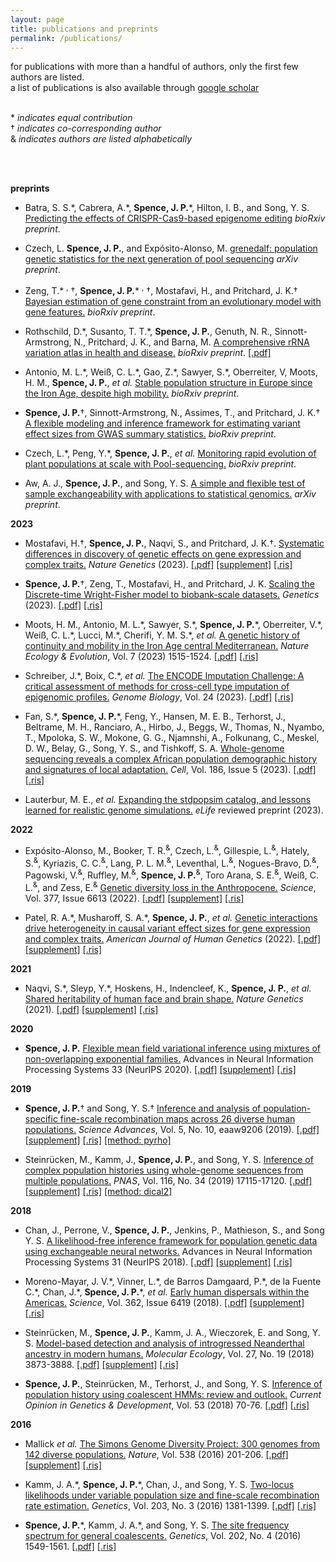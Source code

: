 ```yaml
---
layout: page
title: publications and preprints
permalink: /publications/
---
```

for publications with more than a handful of authors, only the first
few authors are listed.   
a list of publications is also available through
[google scholar](https://scholar.google.com/citations?hl=en&user=jMaIpR4AAAAJ&view_op=list_works&sortby=pubdate)
<br>
<br>

\* _indicates equal contribution_  
&#8224; _indicates co-corresponding author_  <br>
&amp; _indicates authors are listed alphabetically_

<br>
<br>

__preprints__
* Batra, S. S.\*, Cabrera, A.\*, __Spence, J. P.__\*, Hilton, I. B., and Song, Y. S. [Predicting the effects of CRISPR-Cas9-based epigenome editing](https://doi.org/10.1101/2023.10.03.560674) _bioRxiv preprint_.

*  Czech, L. __Spence, J. P.__, and Expósito-Alonso, M. [grenedalf: population genetic statistics for the next generation of pool sequencing](https://arxiv.org/abs/2306.11622) _arXiv preprint_.

*  Zeng, T.\* <sup>,</sup> &#8224;, __Spence, J. P.__\* <sup>,</sup> &#8224;, Mostafavi, H., and Pritchard, J. K.&#8224; [Bayesian estimation of gene constraint from an evolutionary model with gene features.](https://doi.org/10.1101/2023.05.19.541520) _bioRxiv preprint_.

*  Rothschild, D.\*, Susanto, T. T.\*, __Spence, J. P.__, Genuth, N. R., Sinnott-Armstrong, N., Pritchard, J. K., and Barna, M. [A comprehensive rRNA variation atlas in health and disease.](https://doi.org/10.1101/2023.01.30.526360) _bioRxiv preprint_.
    [\[.pdf\]](/assets/ribosomes.pdf/)

*  Antonio, M. L.\*, Weiß, C. L.\*, Gao, Z.\*, Sawyer, S.\*, Oberreiter, V, Moots, H. M., __Spence, J. P.__, _et al._ [Stable population structure in Europe since the Iron Age, despite high mobility.](https://www.biorxiv.org/content/10.1101/2022.05.15.491973v1) _bioRxiv preprint_.

*  __Spence, J. P.__&#8224;, Sinnott-Armstrong, N., Assimes, T., and Pritchard, J. K.&#8224; [A flexible modeling and inference framework for estimating variant effect sizes from GWAS summary statistics.](https://doi.org/10.1101/2022.04.18.488696) _bioRxiv preprint_.

*  Czech, L.\*, Peng, Y.\*, __Spence, J. P.__, _et al._ [Monitoring rapid evolution of plant populations at scale with Pool-sequencing.](https://doi.org/10.1101/2022.02.02.477408) _bioRxiv preprint_.

*  Aw, A. J., __Spence, J. P.__, and Song, Y. S.
   [A simple and flexible test of sample exchangeability with applications to statistical genomics.](https://arxiv.org/abs/2109.15261) _arXiv preprint_.


__2023__
*  Mostafavi, H.&#8224;, __Spence, J. P.__, Naqvi, S., and Pritchard, J. K.&#8224;.  [Systematic differences in discovery of genetic effects on gene expression and complex traits.](https://doi.org/10.1038/s41588-023-01529-1) _Nature Genetics_ (2023).
    [\[.pdf\]](/assests/gwas_eqtl.pdf)
    [\[supplement\]](/assets/gwas_eqtl_supp.pdf)
    [\[.ris\]](/assests/gwas_eqtl.ris)

* __Spence, J. P.__&#8224;, Zeng, T., Mostafavi, H., and Pritchard, J. K. [Scaling the Discrete-time Wright-Fisher model to biobank-scale datasets.]( https://doi.org/10.1093/genetics/iyad168) _Genetics_ (2023).
    [\[.pdf\]](/assets/dtwf.pdf)
    [\[.ris\]](/assets/dtwf.ris)

*  Moots, H. M., Antonio, M. L.\*, Sawyer, S.\*, __Spence, J. P.__\*, Oberreiter, V.\*, Weiß, C. L.\*, Lucci, M.\*, Cherifi, Y. M. S.\*, _et al._ [A genetic history of continuity and mobility in the Iron Age central Mediterranean.](https://doi.org/10.1038/s41559-023-02143-4) _Nature Ecology & Evolution_, Vol. 7 (2023) 1515-1524.
     [\[.pdf\]](/assets/iron_age_med.pdf)
     [\[.ris\]](/assets/iron_age_med.ris)


*  Schreiber, J.\*, Boix, C.\*, _et al._ [The ENCODE Imputation Challenge: A critical assessment of methods for cross-cell type imputation of epigenomic profiles.](https://doi.org/10.1186/s13059-023-02915-y) _Genome Biology_, Vol. 24 (2023).
    [\[.pdf\]](/assets/encode_imputation_challenge.pdf)
    [\[.ris\]](/assets/encode_imputation_challenge.ris)

* Fan, S.\*, __Spence, J. P.__\*, Feng, Y., Hansen, M. E. B., Terhorst, J., Beltrame, M. H., Ranciaro, A., Hirbo, J., Beggs, W., Thomas, N., Nyambo, T., Mpoloka, S. W., Mokone, G. G., Njamnshi, A., Folkunang, C., Meskel, D. W., Belay, G., Song, Y. S., and Tishkoff, S. A. [Whole-genome sequencing reveals a complex African population demographic history and signatures of local adaptation.](https://doi.org/10.1016/j.cell.2023.01.042) _Cell_, Vol. 186, Issue 5 (2023).
    [\[.pdf\]](/assets/whole_genome_sequencing.pdf)
    [\[.ris\]](/assets/whole_genome_sequencing.ris)

*  Lauterbur, M. E., _et al._ [Expanding the stdpopsim catalog, and lessons learned for realistic genome simulations.](https://doi.org/10.7554/eLife.84874.1) _eLife_ reviewed preprint (2023).


__2022__
*   Expósito-Alonso, M., Booker, T. R.<sup>&amp;</sup>, Czech, L.<sup>&amp;</sup>, Gillespie, L.<sup>&amp;</sup>, Hately, S.<sup>&amp;</sup>, Kyriazis, C. C.<sup>&amp;</sup>, Lang, P. L. M.<sup>&amp;</sup>, Leventhal, L.<sup>&amp;</sup>, Nogues-Bravo, D.<sup>&amp;</sup>, Pagowski, V.<sup>&amp;</sup>, Ruffley, M.<sup>&amp;</sup>, __Spence, J. P.__<sup>&amp;</sup>, Toro Arana, S. E.<sup>&amp;</sup>, Weiß, C. L.<sup>&amp;</sup>, and Zess, E.<sup>&amp;</sup>  [Genetic diversity loss in the Anthropocene.](https://doi.org/10.1126/science.abn5642) _Science_, Vol. 377, Issue 6613 (2022).
    [\[.pdf\]](/assets/genetic_diversity_loss.pdf)
    [\[supplement\]](/assets/genetic_diversity_loss_supp.pdf)
    [\[.ris\]](/assets/genetic_diversity_loss.ris)


*   Patel, R. A.\*, Musharoff, S. A.\*, __Spence, J. P.__, _et al._
   [Genetic interactions drive heterogeneity in causal variant effect sizes for gene expression and complex traits.](https://doi.org/10.1016/j.ajhg.2022.05.014) _American Journal of Human Genetics_ (2022).
    [\[.pdf\]](/assets/genetic_interactions.pdf)
    [\[supplement\]](/assets/genetic_interactions_supp.pdf)
    [\[.ris\]](/assets/genetic_interactions.ris)


__2021__
*   Naqvi, S.\*, Sleyp, Y.\*, Hoskens, H., Indencleef, K., __Spence, J. P.__, _et al._
    [Shared heritability of human face and brain shape.](https://doi.org/10.1038/s41588-021-00827-w) _Nature Genetics_ (2021).
    [\[.pdf\]](/assets/shared_heritability_of_human_face_and_brain_shape.pdf)
    [\[supplement\]](/assets/shared_heritability_of_human_face_and_brain_shape_supp.pdf)
    [\[.ris\]](/assets/shared_heritability_of_human_face_and_brain_shape.ris)


__2020__
*   __Spence, J. P.__ [Flexible mean field variational inference using mixtures of
    non-overlapping exponential families.](https://proceedings.neurips.cc/paper/2020/hash/e3a54649aeec04cf1c13907bc6c5c8aa-Abstract.html)
    Advances in Neural Information Processing Systems 33 (NeurIPS 2020).
    [\[.pdf\]](/assets/non_overlapping_mixtures.pdf)
    [\[supplement\]](/assets/non_overlapping_mixtures_supp.pdf)
    [\[.ris\]](/assets/non_overlapping_mixtures.ris)


__2019__
*   __Spence, J. P.__&#8224; and Song, Y. S.&#8224; 
    [Inference and analysis of population-specific fine-scale recombination 
    maps across 26 diverse human populations.](https://doi.org/10.1126/sciadv.aaw9206)
    _Science Advances_, Vol. 5, No. 10, eaaw9206 (2019).
    [\[.pdf\]](/assets/inference_and_analysis_pyrho.pdf)
    [\[supplement\]](/assets/inference_and_analysis_pyrho_supp.pdf)
    [\[.ris\]](/assets/inference_and_analysis_pyrho.ris)
    [\[method: pyrho\]](https://github.com/popgenmethods/pyrho/)

*   Steinr&uuml;cken, M., Kamm, J., __Spence, J. P.__, and Song, Y. S.
    [Inference of complex population histories using whole-genome sequences
    from multiple populations.](https://doi.org/10.1073/pnas.1905060116)
    _PNAS_, Vol. 116, No. 34 (2019) 17115-17120.
    [\[.pdf\]](/assets/dical2.pdf)
    [\[supplement\]](/assets/dical2_supp.pdf)
    [\[.ris\]](/assets/dical2.ris)
    [\[method: dical2\]](https://sourceforge.net/projects/dical2/)


__2018__ 
*   Chan, J., Perrone, V., __Spence, J. P.__, Jenkins, P., Mathieson, S., and Song Y. S.
    [A likelihood-free inference framework for population genetic data using
    exchangeable neural networks.](http://papers.nips.cc/paper/8078-a-likelihood-free-inference-framework-for-population-genetic-data-using-exchangeable-neural-networks)
    Advances in Neural Information Processing Systems 31 (NeurIPS 2018).
   [\[.pdf\]](/assets/exchnn.pdf)
   [\[supplement\]](/assets/exchnn_supp.pdf)
   [\[.ris\]](/assets/exchnn.ris)

*   Moreno-Mayar, J. V.\*, Vinner, L.\*, de Barros Damgaard, P.\*, de la Fuente C.\*,
    Chan, J.\*, __Spence, J. P.__\*, _et al._ 
    [Early human dispersals within the 
    Americas.](https://doi.org/10.1126/science.aav2621)
    _Science_, Vol. 362, Issue 6419 (2018).
    [\[.pdf\]](/assets/early_human_dispersal_americas.pdf)
    [\[supplement\]](/assets/early_human_dispersal_americas_supp.pdf)
    [\[.ris\]](/assets/early_human_dispersal_americas.ris)

*   Steinr&uuml;cken, M., __Spence, J. P.__, Kamm, J. A., Wieczorek, E.
    and Song, Y. S. 
    [Model-based detection and analysis of introgressed Neanderthal
    ancestry in modern humans.](https://doi.org/10.1111/mec.14565)
    _Molecular Ecology_, Vol. 27, No. 19 (2018) 3873-3888.
    [\[.pdf\]](/assets/dical2.pdf)
    [\[supplement\]](/assets/dical2_supp.pdf)
    [\[.ris\]](/assets/dical2.ris)

*   __Spence, J. P.__, Steinr&uuml;cken, M., Terhorst, J., and Song, Y. S.
    [Inference of population history using coalescent HMMs:
    review and outlook.](https://doi.org/10.1016/j.gde.2018.07.002)
    _Current Opinion in Genetics & Development_, Vol. 53 (2018) 70-76.
   [\[.pdf\]](/assets/hmm_review.pdf)
   [\[.ris\]](/assets/hmm_review.ris)


__2016__
*   Mallick _et al._
    [The Simons Genome Diversity Project: 300 genomes from 142 diverse
    populations.](http://dx.doi.org/10.1038/nature18964)
    _Nature_, Vol. 538 (2016) 201-206.
    [\[.pdf\]](/assets/sgdp.pdf)
    [\[supplement\]](/assets/sgdp_supp.pdf)
    [\[.ris\]](/assets/sgdp.ris)

*  Kamm, J. A.\*, __Spence, J. P.__\*, Chan, J., and Song, Y. S.
    [Two-locus likelihoods under variable population size and fine-scale
    recombination rate estimation.](http://dx.doi.org/10.1534/genetics.115.184820)
    _Genetics_, Vol. 203, No. 3 (2016) 1381-1399.
    [\[.pdf\]](/assets/ldpop.pdf)
    [\[.ris\]](/assets/ldpop.ris)

*  __Spence, J. P.__\*, Kamm, J. A.\*, and Song, Y. S.
    [The site frequency spectrum for general
    coalescents.](http://dx.doi.org/10.1534/genetics.115.184101)
    _Genetics_, Vol. 202, No. 4 (2016) 1549-1561.
    [\[.pdf\]](/assets/lambda.pdf)
    [\[.ris\]](/assets/lambda.ris)
